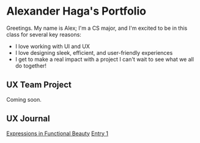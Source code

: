 # Alexander Haga's Portfolio

Greetings. My name is Alex; I'm a CS major, and I'm excited to be in this class for several key reasons:
- I love working with UI and UX
- I love designing sleek, efficient, and user-friendly experiences
- I get to make a real impact with a project
I can't wait to see what we all do together!

## UX Team Project

Coming soon.

## UX Journal

[Expressions in Functional Beauty](journal/)
[Entry 1](journal/entry01.md)
